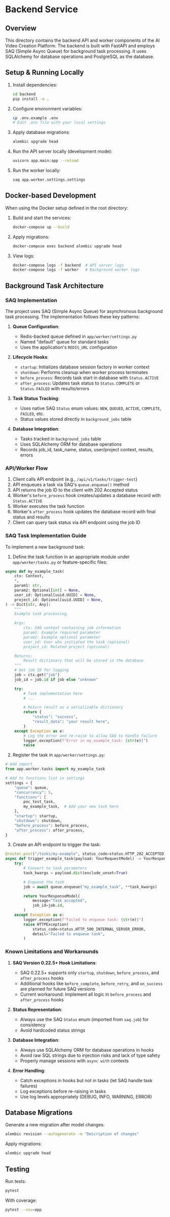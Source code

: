 # Backend Service

## Overview

This directory contains the backend API and worker components of the AI Video Creation Platform. The backend is built with FastAPI and employs SAQ (Simple Async Queue) for background task processing. It uses SQLAlchemy for database operations and PostgreSQL as the database.

## Setup & Running Locally

1. Install dependencies:
   ```bash
   cd backend
   pip install -e .
   ```

2. Configure environment variables:
   ```bash
   cp .env.example .env
   # Edit .env file with your local settings
   ```

3. Apply database migrations:
   ```bash
   alembic upgrade head
   ```

4. Run the API server locally (development mode):
   ```bash
   uvicorn app.main:app --reload
   ```

5. Run the worker locally:
   ```bash
   saq app.worker.settings.settings
   ```

## Docker-based Development

When using the Docker setup defined in the root directory:

1. Build and start the services:
   ```bash
   docker-compose up --build
   ```

2. Apply migrations:
   ```bash
   docker-compose exec backend alembic upgrade head
   ```

3. View logs:
   ```bash
   docker-compose logs -f backend  # API server logs
   docker-compose logs -f worker   # Background worker logs
   ```

## Background Task Architecture

### SAQ Implementation

The project uses SAQ (Simple Async Queue) for asynchronous background task processing. The implementation follows these key patterns:

1. **Queue Configuration**:
   - Redis-backed queue defined in `app/worker/settings.py`
   - Named "default" queue for standard tasks
   - Uses the application's `REDIS_URL` configuration

2. **Lifecycle Hooks**:
   - `startup`: Initializes database session factory in worker context
   - `shutdown`: Performs cleanup when worker process terminates
   - `before_process`: Records task start in database with `Status.ACTIVE`
   - `after_process`: Updates task status to `Status.COMPLETE` or `Status.FAILED` with results/errors

3. **Task Status Tracking**:
   - Uses native SAQ `Status` enum values: `NEW`, `QUEUED`, `ACTIVE`, `COMPLETE`, `FAILED`, etc.
   - Status values stored directly in `background_jobs` table

4. **Database Integration**:
   - Tasks tracked in `background_jobs` table
   - Uses SQLAlchemy ORM for database operations
   - Records job_id, task_name, status, user/project context, results, errors

### API/Worker Flow

1. Client calls API endpoint (e.g., `/api/v1/tasks/trigger-test`)
2. API enqueues a task via SAQ's `queue.enqueue()` method
3. API returns the job ID to the client with 202 Accepted status
4. Worker's `before_process` hook creates/updates a database record with `Status.ACTIVE`
5. Worker executes the task function
6. Worker's `after_process` hook updates the database record with final status and results
7. Client can query task status via API endpoint using the job ID

### SAQ Task Implementation Guide

To implement a new background task:

1. Define the task function in an appropriate module under `app/worker/tasks.py` or feature-specific files:

```python
async def my_example_task(
    ctx: Context,
    *,
    param1: str,
    param2: Optional[int] = None,
    user_id: Optional[uuid.UUID] = None,
    project_id: Optional[uuid.UUID] = None,
) -> Dict[str, Any]:
    """
    Example task processing.

    Args:
        ctx: SAQ context containing job information
        param1: Example required parameter
        param2: Example optional parameter
        user_id: User who initiated the task (optional)
        project_id: Related project (optional)

    Returns:
        Result dictionary that will be stored in the database
    """
    # Get job ID for logging
    job = ctx.get("job")
    job_id = job.id if job else "unknown"

    try:
        # Task implementation here
        # ...

        # Return result as a serializable dictionary
        return {
            "status": "success",
            "result_data": "your result here",
        }
    except Exception as e:
        # Log the error and re-raise to allow SAQ to handle failure
        logger.exception(f"Error in my_example_task: {str(e)}")
        raise
```

2. Register the task in `app/worker/settings.py`:

```python
# Add import
from app.worker.tasks import my_example_task

# Add to functions list in settings
settings = {
    "queue": queue,
    "concurrency": 5,
    "functions": [
        poc_test_task,
        my_example_task,  # Add your new task here
    ],
    "startup": startup,
    "shutdown": shutdown,
    "before_process": before_process,
    "after_process": after_process,
}
```

3. Create an API endpoint to trigger the task:

```python
@router.post("/tasks/my-example", status_code=status.HTTP_202_ACCEPTED)
async def trigger_example_task(payload: YourRequestModel) -> YourResponseModel:
    try:
        # Convert to task parameters
        task_kwargs = payload.dict(exclude_unset=True)

        # Enqueue the task
        job = await queue.enqueue("my_example_task", **task_kwargs)

        return YourResponseModel(
            message="Task accepted",
            job_id=job.id,
        )
    except Exception as e:
        logger.exception(f"Failed to enqueue task: {str(e)}")
        raise HTTPException(
            status_code=status.HTTP_500_INTERNAL_SERVER_ERROR,
            detail="Failed to enqueue task",
        )
```

### Known Limitations and Workarounds

1. **SAQ Version 0.22.5+ Hook Limitations**:
   - SAQ 0.22.5+ supports only `startup`, `shutdown`, `before_process`, and `after_process` hooks
   - Additional hooks like `before_complete`, `before_retry`, and `on_success` are planned for future SAQ versions
   - Current workaround: Implement all logic in `before_process` and `after_process` hooks

2. **Status Representation**:
   - Always use the SAQ `Status` enum (imported from `saq.job`) for consistency
   - Avoid hardcoded status strings

3. **Database Integration**:
   - Always use SQLAlchemy ORM for database operations in hooks
   - Avoid raw SQL strings due to injection risks and lack of type safety
   - Properly manage sessions with `async with` contexts

4. **Error Handling**:
   - Catch exceptions in hooks but not in tasks (let SAQ handle task failures)
   - Log exceptions before re-raising in tasks
   - Use log levels appropriately (DEBUG, INFO, WARNING, ERROR)

## Database Migrations

Generate a new migration after model changes:

```bash
alembic revision --autogenerate -m "Description of changes"
```

Apply migrations:

```bash
alembic upgrade head
```

## Testing

Run tests:

```bash
pytest
```

With coverage:

```bash
pytest --cov=app
